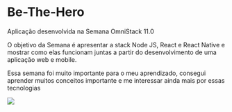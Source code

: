 # Be-The-Hero
Aplicação desenvolvida na Semana OmniStack 11.0

O objetivo da Semana é apresentar a stack Node JS, React e React Native e mostrar como elas funcionam juntas a partir do desenvolvimento de uma aplicação web e mobile.

Essa semana foi muito importante para o meu aprendizado, consegui aprender muitos conceitos importante e me interessar ainda mais por essas tecnologias

<img src="https://downloadcursos.top/wp-content/uploads/2020/03/omnistack-11.jpg">
